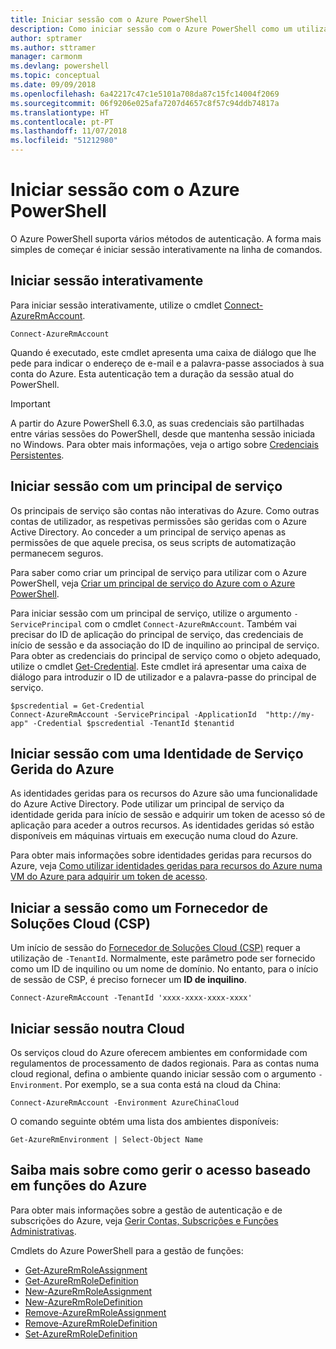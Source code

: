 ```yaml
---
title: Iniciar sessão com o Azure PowerShell
description: Como iniciar sessão com o Azure PowerShell como um utilizador, principal de serviço ou com identidades geridas para recursos do Azure.
author: sptramer
ms.author: sttramer
manager: carmonm
ms.devlang: powershell
ms.topic: conceptual
ms.date: 09/09/2018
ms.openlocfilehash: 6a42217c47c1e5101a708da87c15fc14004f2069
ms.sourcegitcommit: 06f9206e025afa7207d4657c8f57c94ddb74817a
ms.translationtype: HT
ms.contentlocale: pt-PT
ms.lasthandoff: 11/07/2018
ms.locfileid: "51212980"
---
```

# <a name="sign-in-with-azure-powershell"></a>Iniciar sessão com o Azure PowerShell

O Azure PowerShell suporta vários métodos de autenticação. A forma mais simples de começar é iniciar sessão interativamente na linha de comandos.

## <a name="sign-in-interactively"></a>Iniciar sessão interativamente

Para iniciar sessão interativamente, utilize o cmdlet [Connect-AzureRmAccount](/powershell/module/azurerm.profile/connect-azurermaccount).

```azurepowershell-interactive
Connect-AzureRmAccount
```

Quando é executado, este cmdlet apresenta uma caixa de diálogo que lhe pede para indicar o endereço de e-mail e a palavra-passe associados à sua conta do Azure. Esta autenticação tem a duração da sessão atual do PowerShell.

> [!IMPORTANT]
> A partir do Azure PowerShell 6.3.0, as suas credenciais são partilhadas entre várias sessões do PowerShell, desde que mantenha sessão iniciada no Windows. Para obter mais informações, veja o artigo sobre [Credenciais Persistentes](context-persistence.md).

## <a name="sign-in-with-a-service-principal"></a>Iniciar sessão com um principal de serviço

Os principais de serviço são contas não interativas do Azure. Como outras contas de utilizador, as respetivas permissões são geridas com o Azure Active Directory. Ao conceder a um principal de serviço apenas as permissões de que aquele precisa, os seus scripts de automatização permanecem seguros.

Para saber como criar um principal de serviço para utilizar com o Azure PowerShell, veja [Criar um principal de serviço do Azure com o Azure PowerShell](create-azure-service-principal-azureps.md).

Para iniciar sessão com um principal de serviço, utilize o argumento `-ServicePrincipal` com o cmdlet `Connect-AzureRmAccount`. Também vai precisar do ID de aplicação do principal de serviço, das credenciais de início de sessão e da associação do ID de inquilino ao principal de serviço. Para obter as credenciais do principal de serviço como o objeto adequado, utilize o cmdlet [Get-Credential](/powershell/module/microsoft.powershell.security/get-credential). Este cmdlet irá apresentar uma caixa de diálogo para introduzir o ID de utilizador e a palavra-passe do principal de serviço.

```azurepowershell-interactive
$pscredential = Get-Credential
Connect-AzureRmAccount -ServicePrincipal -ApplicationId  "http://my-app" -Credential $pscredential -TenantId $tenantid
```

## <a name="sign-in-using-an-azure-managed-service-identity"></a>Iniciar sessão com uma Identidade de Serviço Gerida do Azure

As identidades geridas para os recursos do Azure são uma funcionalidade do Azure Active Directory. Pode utilizar um principal de serviço da identidade gerida para início de sessão e adquirir um token de acesso só de aplicação para aceder a outros recursos. As identidades geridas só estão disponíveis em máquinas virtuais em execução numa cloud do Azure.

Para obter mais informações sobre identidades geridas para recursos do Azure, veja [Como utilizar identidades geridas para recursos do Azure numa VM do Azure para adquirir um token de acesso](/azure/active-directory/managed-identities-azure-resources/how-to-use-vm-token).

## <a name="sign-in-as-a-cloud-solution-provider-csp"></a>Iniciar a sessão como um Fornecedor de Soluções Cloud (CSP)

Um início de sessão do [Fornecedor de Soluções Cloud (CSP)](https://azure.microsoft.com/en-us/offers/ms-azr-0145p/) requer a utilização de `-TenantId`. Normalmente, este parâmetro pode ser fornecido como um ID de inquilino ou um nome de domínio. No entanto, para o início de sessão de CSP, é preciso fornecer um **ID de inquilino**.

```azurepowershell-interactive
Connect-AzureRmAccount -TenantId 'xxxx-xxxx-xxxx-xxxx'
```

## <a name="sign-in-to-another-cloud"></a>Iniciar sessão noutra Cloud

Os serviços cloud do Azure oferecem ambientes em conformidade com regulamentos de processamento de dados regionais.
Para as contas numa cloud regional, defina o ambiente quando iniciar sessão com o argumento `-Environment`.
Por exemplo, se a sua conta está na cloud da China:

```azurepowershell-interactive
Connect-AzureRmAccount -Environment AzureChinaCloud
```

O comando seguinte obtém uma lista dos ambientes disponíveis:

```azurepowershell-interactive
Get-AzureRmEnvironment | Select-Object Name
```

## <a name="learn-more-about-managing-azure-role-based-access"></a>Saiba mais sobre como gerir o acesso baseado em funções do Azure

Para obter mais informações sobre a gestão de autenticação e de subscrições do Azure, veja [Gerir Contas, Subscrições e Funções Administrativas](/azure/active-directory/role-based-access-control-configure).

Cmdlets do Azure PowerShell para a gestão de funções:

* [Get-AzureRmRoleAssignment](/powershell/module/AzureRM.Resources/Get-AzureRmRoleAssignment)
* [Get-AzureRmRoleDefinition](/powershell/module/AzureRM.Resources/Get-AzureRmRoleDefinition)
* [New-AzureRmRoleAssignment](/powershell/module/AzureRM.Resources/New-AzureRmRoleAssignment)
* [New-AzureRmRoleDefinition](/powershell/module/AzureRM.Resources/New-AzureRmRoleDefinition)
* [Remove-AzureRmRoleAssignment](/powershell/module/AzureRM.Resources/Remove-AzureRmRoleAssignment)
* [Remove-AzureRmRoleDefinition](/powershell/module/AzureRM.Resources/Remove-AzureRmRoleDefinition)
* [Set-AzureRmRoleDefinition](/powershell/module/AzureRM.Resources/Set-AzureRmRoleDefinition)
